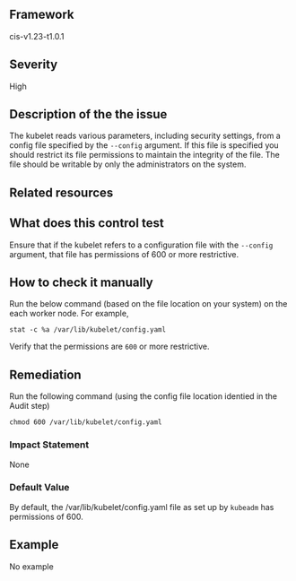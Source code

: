 ## Framework
cis-v1.23-t1.0.1
 
## Severity
High

## Description of the the issue
The kubelet reads various parameters, including security settings, from a config file specified by the `--config` argument. If this file is specified you should restrict its file permissions to maintain the integrity of the file. The file should be writable by only the administrators on the system.
 
## Related resources

## What does this control test
Ensure that if the kubelet refers to a configuration file with the `--config` argument, that file has permissions of 600 or more restrictive.
 
## How to check it manually
Run the below command (based on the file location on your system) on the each worker node. For example,

 
```
stat -c %a /var/lib/kubelet/config.yaml

```
 Verify that the permissions are `600` or more restrictive.
## Remediation
Run the following command (using the config file location identied in the Audit step)

 
```
chmod 600 /var/lib/kubelet/config.yaml

```
 
### Impact Statement
None
### Default Value
By default, the /var/lib/kubelet/config.yaml file as set up by `kubeadm` has permissions of 600.
## Example
No example
